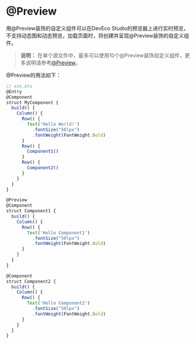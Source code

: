 # @Preview

用@Preview装饰的自定义组件可以在DevEco Studio的预览器上进行实时预览，不支持动态图和动态预览，加载页面时，将创建并呈现@Preview装饰的自定义组件。


> **说明：**
> 在单个源文件中，最多可以使用10个@Preview装饰自定义组件，更多说明请参考[@Preview]( https://developer.harmonyos.com/cn/docs/documentation/doc-guides/ohos-previewing-app-service-0000001218760596#section146052489820 )。


@Preview的用法如下：


```ts
// xxx.ets
@Entry
@Component
struct MyComponent {
  build() {
    Column() {
      Row() {
        Text('Hello World!')
          .fontSize("50lpx")
          .fontWeight(FontWeight.Bold)
      }
      Row() {
        Component1()
      }
      Row() {
        Component2()
      }
    }
  }
}

@Preview
@Component
struct Component1 {
  build() {
    Column() {
      Row() {
        Text('Hello Component1')
          .fontSize("50lpx")
          .fontWeight(FontWeight.Bold)
      }
    }
  }
}

@Component
struct Component2 {
  build() {
    Column() {
      Row() {
        Text('Hello Component2')
          .fontSize("50lpx")
          .fontWeight(FontWeight.Bold)
      }
    }
  }
}
```
